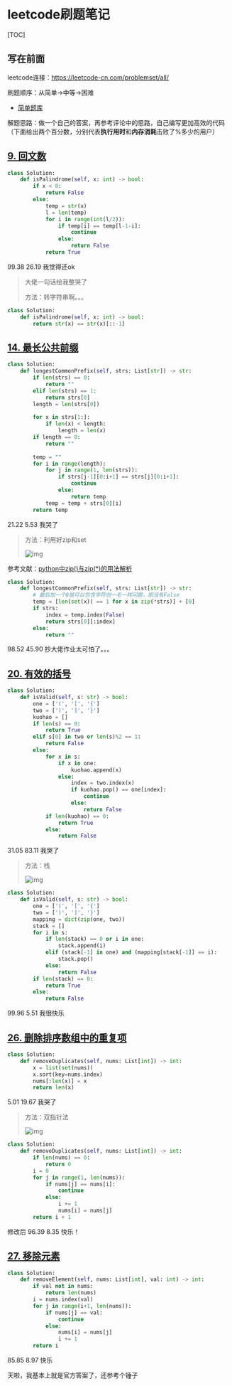 # leetcode刷题笔记

[TOC]

## 写在前面

leetcode连接：https://leetcode-cn.com/problemset/all/

刷题顺序：从简单->中等->困难

- [简单题库](https://leetcode-cn.com/problemset/all/?difficulty=%E7%AE%80%E5%8D%95)

解题思路：做一个自己的答案，再参考评论中的思路，自己编写更加高效的代码（下面给出两个百分数，分别代表**执行用时**和**内存消耗**击败了%多少的用户）





## [9. 回文数](https://leetcode-cn.com/problems/palindrome-number/)

```python
class Solution:
    def isPalindrome(self, x: int) -> bool:
        if x < 0:
            return False
        else:
            temp = str(x)
            l = len(temp)
            for i in range(int(l/2)):
                if temp[i] == temp[l-1-i]:
                    continue
                else:
                    return False
            return True
```

99.38	26.19	我觉得还ok

> 大佬一句话给我整哭了
>
> 方法：转字符串啊。。。

```python
class Solution:
    def isPalindrome(self, x: int) -> bool:
        return str(x) == str(x)[::-1]
```

## [14. 最长公共前缀](https://leetcode-cn.com/problems/longest-common-prefix/)

```python
class Solution:
    def longestCommonPrefix(self, strs: List[str]) -> str:
        if len(strs) == 0:
            return ""
        elif len(strs) == 1:
            return strs[0]
        length = len(strs[0])
        
        for x in strs[1:]:
            if len(x) < length:
                length = len(x)
        if length == 0:
            return ""
        
        temp = ""       
        for i in range(length):
            for j in range(1, len(strs)):
                if strs[j-1][0:i+1] == strs[j][0:i+1]:
                    continue
                else:
                    return temp
            temp = temp + strs[0][i]
        return temp
```

21.22	5.53	我哭了

> 方法：利用好zip和set
>
> ![img](https://img-blog.csdnimg.cn/20190718221501874.png)

参考文献：[python中zip()与zip(*)的用法解析](https://blog.csdn.net/ezio23/article/details/81414092)

```python
class Solution:
    def longestCommonPrefix(self, strs: List[str]) -> str:
        # 最后加一个0就可以包含字符创一毛一样问题，即没有False
        temp = [len(set(x)) == 1 for x in zip(*strs)] + [0]
        if strs:
            index = temp.index(False)
            return strs[0][:index]            
        else:
            return ""
```

98.52	45.90	抄大佬作业太可怕了。。。

## [20. 有效的括号](https://leetcode-cn.com/problems/valid-parentheses/)

```python
class Solution:
    def isValid(self, s: str) -> bool:
        one = ['(', '[', '{']
        two = [')', ']', '}']
        kuohao = []
        if len(s) == 0:
            return True
        elif s[0] in two or len(s)%2 == 1:
            return False
        else:
            for x in s:
                if x in one:
                    kuohao.append(x)
                else:
                    index = two.index(x)
                    if kuohao.pop() == one[index]:
                        continue
                    else:
                        return False
            if len(kuohao) == 0:
                return True
            else:
                return False
```

31.05	83.11	我哭了

> 方法：栈
>
> ![img](https://img-blog.csdnimg.cn/20190718215031607.png?x-oss-process=image/watermark,type_ZmFuZ3poZW5naGVpdGk,shadow_10,text_aHR0cHM6Ly9ibG9nLmNzZG4ubmV0L3FxXzIxNTc5MDQ1,size_16,color_FFFFFF,t_70)

```python
class Solution:
    def isValid(self, s: str) -> bool:
        one = ['(', '[', '{']
        two = [')', ']', '}']
        mapping = dict(zip(one, two))
        stack = []
        for i in s:
            if len(stack) == 0 or i in one:
                stack.append(i)
            elif (stack[-1] in one) and (mapping[stack[-1]] == i):
                stack.pop()
            else:
                return False
        if len(stack) == 0:
            return True
        else:
            return False
```

99.96	5.51	我很快乐

## [26. 删除排序数组中的重复项](https://leetcode-cn.com/problems/remove-duplicates-from-sorted-array/)

```python
class Solution:
    def removeDuplicates(self, nums: List[int]) -> int:
        x = list(set(nums))
        x.sort(key=nums.index)
        nums[:len(x)] = x
        return len(x)
```

5.01	19.67	我哭了

> 方法：双指针法
>
> ![img](https://img-blog.csdnimg.cn/20190718213525809.png)

```python
class Solution:
    def removeDuplicates(self, nums: List[int]) -> int:
        if len(nums) == 0:
            return 0
        i = 0
        for j in range(1, len(nums)):
            if nums[j] == nums[i]:
                continue
            else:
                i += 1
                nums[i] = nums[j]
        return i + 1
```

修改后	96.39	8.35	快乐！

## [27. 移除元素](https://leetcode-cn.com/problems/remove-element/)

```python
class Solution:
    def removeElement(self, nums: List[int], val: int) -> int:   
        if val not in nums:
            return len(nums)
        i = nums.index(val)
        for j in range(i+1, len(nums)):
            if nums[j] == val:
                continue
            else:
                nums[i] = nums[j]
                i += 1
        return i
```

85.85	8.97	快乐

天啦，我基本上就是官方答案了，还参考个锤子

